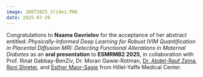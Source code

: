 ```yaml
---
image: 20072025_Slide1.PNG
date: 2025-07-29
---
```


Congratulations to **Naama Gavrielov** for the acceptance of her abstract entitled: *Physically-Informed Deep Learning for Robust IVIM Quantification in Placental Diffusion MRI: Detecting Functional Alterations in Maternal Diabetes* as an **oral presentation** to **ESMRMB2 2025**, in collaboration with Prof. Rinat Gabbay-BenZiv, Dr. Moran Gawie-Rotman, [Dr. Abdel-Rauf Zeina](https://www.linkedin.com/in/a-rauf-zeina-452a9732/?originalSubdomain=il), [Roni Shreter](https://www.linkedin.com/in/roni-shreter-a1278927/), and [Esther Maor-Sagie](https://www.linkedin.com/in/esther-maor-sagie-0a3141135/) from Hillel-Yaffe Medical Center.